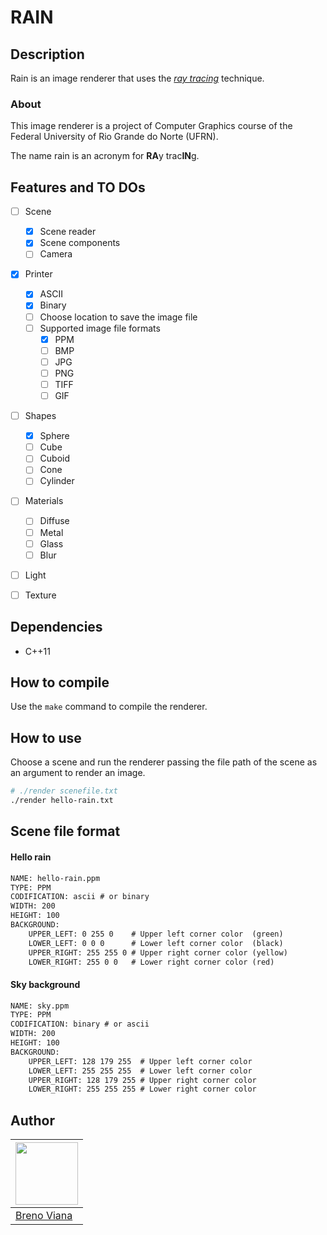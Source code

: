 # RAIN

## Description

Rain is an image renderer that uses the [_ray tracing_](https://en.wikipedia.org/wiki/Ray_tracing_(graphics)) technique.

### About

This image renderer is a project of Computer Graphics course of the Federal University of Rio Grande do Norte (UFRN).

The name rain is an acronym for **RA**y trac**IN**g.

## Features and TO DOs

- [ ] Scene
  - [x] Scene reader
  - [x] Scene components
  - [ ] Camera

- [x] Printer
  - [x] ASCII
  - [x] Binary
  - [ ] Choose location to save the image file
  - [ ] Supported image file formats
    - [x] PPM
    - [ ] BMP
    - [ ] JPG
    - [ ] PNG
    - [ ] TIFF
    - [ ] GIF

- [ ] Shapes
  - [x] Sphere
  - [ ] Cube
  - [ ] Cuboid
  - [ ] Cone
  - [ ] Cylinder

- [ ] Materials
  - [ ] Diffuse
  - [ ] Metal
  - [ ] Glass
  - [ ] Blur

- [ ] Light

- [ ] Texture

## Dependencies

- C++11

## How to compile

Use the ```make``` command to compile the renderer.

## How to use

Choose a scene and run the renderer passing the file path of the scene as an argument to render an image.

```bash
# ./render scenefile.txt
./render hello-rain.txt
```

## Scene file format

#### Hello rain

```txt
NAME: hello-rain.ppm
TYPE: PPM
CODIFICATION: ascii # or binary
WIDTH: 200
HEIGHT: 100
BACKGROUND:
    UPPER_LEFT: 0 255 0    # Upper left corner color  (green)
    LOWER_LEFT: 0 0 0      # Lower left corner color  (black)
    UPPER_RIGHT: 255 255 0 # Upper right corner color (yellow)
    LOWER_RIGHT: 255 0 0   # Lower right corner color (red)
```

#### Sky background

```txt
NAME: sky.ppm
TYPE: PPM
CODIFICATION: binary # or ascii
WIDTH: 200
HEIGHT: 100
BACKGROUND:
    UPPER_LEFT: 128 179 255  # Upper left corner color
    LOWER_LEFT: 255 255 255  # Lower left corner color
    UPPER_RIGHT: 128 179 255 # Upper right corner color
    LOWER_RIGHT: 255 255 255 # Lower right corner color
```

## Author

[<img src="https://avatars2.githubusercontent.com/u/17532418?v=3&s=400" width="100"/>](https://github.com/brenov) |
---|
[Breno Viana](https://github.com/brenov) |
